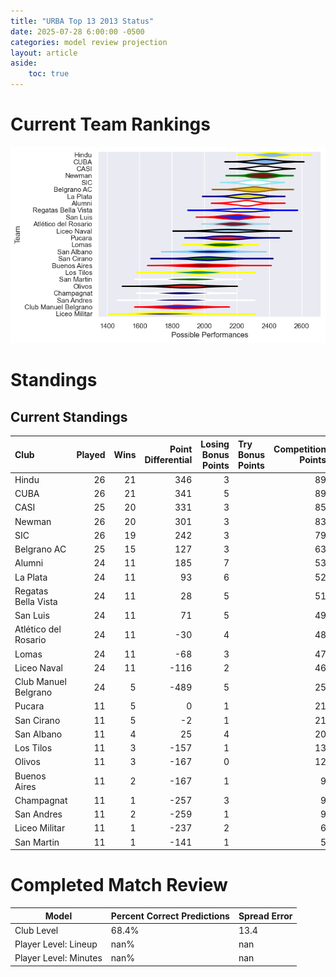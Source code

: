 ```yaml
---  
title: "URBA Top 13 2013 Status"  
date: 2025-07-28 6:00:00 -0500  
categories: model review projection  
layout: article  
aside:  
    toc: true  
---
```

# Current Team Rankings


![Club Rankings](plots/rankings_URBA_Top_13_2013.png)
# Standings

## Current Standings


| Club                 |   Played |   Wins |   Point Differential |   Losing Bonus Points | Try Bonus Points   |   Competition Points |
|:---------------------|---------:|-------:|---------------------:|----------------------:|:-------------------|---------------------:|
| Hindu                |       26 |     21 |                  346 |                     3 |                    |                   89 |
| CUBA                 |       26 |     21 |                  341 |                     5 |                    |                   89 |
| CASI                 |       25 |     20 |                  331 |                     3 |                    |                   85 |
| Newman               |       26 |     20 |                  301 |                     3 |                    |                   83 |
| SIC                  |       26 |     19 |                  242 |                     3 |                    |                   79 |
| Belgrano AC          |       25 |     15 |                  127 |                     3 |                    |                   63 |
| Alumni               |       24 |     11 |                  185 |                     7 |                    |                   53 |
| La Plata             |       24 |     11 |                   93 |                     6 |                    |                   52 |
| Regatas Bella Vista  |       24 |     11 |                   28 |                     5 |                    |                   51 |
| San Luis             |       24 |     11 |                   71 |                     5 |                    |                   49 |
| Atlético del Rosario |       24 |     11 |                  -30 |                     4 |                    |                   48 |
| Lomas                |       24 |     11 |                  -68 |                     3 |                    |                   47 |
| Liceo Naval          |       24 |     11 |                 -116 |                     2 |                    |                   46 |
| Club Manuel Belgrano |       24 |      5 |                 -489 |                     5 |                    |                   25 |
| Pucara               |       11 |      5 |                    0 |                     1 |                    |                   21 |
| San Cirano           |       11 |      5 |                   -2 |                     1 |                    |                   21 |
| San Albano           |       11 |      4 |                   25 |                     4 |                    |                   20 |
| Los Tilos            |       11 |      3 |                 -157 |                     1 |                    |                   13 |
| Olivos               |       11 |      3 |                 -167 |                     0 |                    |                   12 |
| Buenos Aires         |       11 |      2 |                 -167 |                     1 |                    |                    9 |
| Champagnat           |       11 |      1 |                 -257 |                     3 |                    |                    9 |
| San Andres           |       11 |      2 |                 -259 |                     1 |                    |                    9 |
| Liceo Militar        |       11 |      1 |                 -237 |                     2 |                    |                    6 |
| San Martin           |       11 |      1 |                 -141 |                     1 |                    |                    5 |



# Completed Match Review


| Model | Percent Correct Predictions | Spread Error |
| ------ | ------ | ------ |
| Club Level | 68.4% | 13.4 |
| Player Level: Lineup | nan% | nan |
| Player Level: Minutes | nan% | nan |

